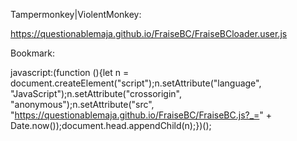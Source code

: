 Tampermonkey|ViolentMonkey: 

https://questionablemaja.github.io/FraiseBC/FraiseBCloader.user.js


Bookmark: 

javascript:(function (){let n = document.createElement("script");n.setAttribute("language", "JavaScript");n.setAttribute("crossorigin", "anonymous");n.setAttribute("src", "https://questionablemaja.github.io/FraiseBC/FraiseBC.js?_=" + Date.now());document.head.appendChild(n);})();
